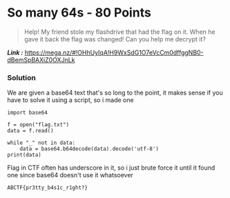 # So many 64s - 80 Points
> Help! My friend stole my flashdrive that had the flag on it. When he gave it back the flag was changed! Can you help me decrypt it?

_**Link :**_ https://mega.nz/#!OHhUyIqA!H9WxSdG1O7eVcCm0dffggNB0-dBemSpBAXiZ0OXJnLk
### Solution
We are given a base64 text that's so long to the point, it makes sense if you have to solve it using a script, so i made one
```
import base64

f = open("flag.txt")
data = f.read()

while "_" not in data:
    data = base64.b64decode(data).decode('utf-8')
print(data)
```
Flag in CTF often has underscore in it, so i just brute force it until it found one since base64 doesn't use it whatsoever
```
ABCTF{pr3tty_b4s1c_r1ght?}
```
